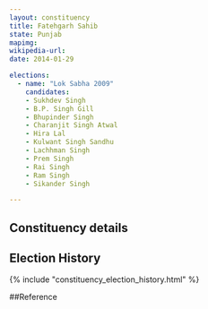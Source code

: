 ```yaml
---
layout: constituency
title: Fatehgarh Sahib
state: Punjab
mapimg: 
wikipedia-url: 
date: 2014-01-29

elections: 
  - name: "Lok Sabha 2009"
    candidates: 
    - Sukhdev Singh 
    - B.P. Singh Gill 
    - Bhupinder Singh 
    - Charanjit Singh Atwal 
    - Hira Lal 
    - Kulwant Singh Sandhu 
    - Lachhman Singh 
    - Prem Singh 
    - Rai Singh 
    - Ram Singh 
    - Sikander Singh 

---
```

## Constituency details


## Election History
{% include "constituency_election_history.html" %}

##Reference
